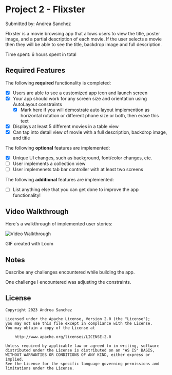 # Project 2 - Flixster

Submitted by: Andrea Sanchez

Flixster is a movie browsing app that allows users to view the title, poster image, and a partial description of each movie. If the user selects a movie then they will be able to see the title, backdrop image and full description. 

Time spent: 6 hours spent in total

## Required Features

The following **required** functionality is completed:

- [X] Users are able to see a customized app icon and launch screen
- [X] Your app should work for any screen size and orientation using AutoLayout constraints
  - [X] Mark here if you will demostrate auto layout implemention as horizontal rotation or different phone size or both, then erase this text
- [X] Displays at least 5 different movies in a table view
- [X] Can tap into detail view of movie with a full description, backdrop image, and title
 
The following **optional** features are implemented:

- [X] Unique UI changes, such as background, font/color changes, etc.
- [ ] User implements a collection view
- [ ] User implemenets tab bar controller with at least two screens

The following **additional** features are implemented:

- [ ] List anything else that you can get done to improve the app functionality!

## Video Walkthrough

Here's a walkthrough of implemented user stories:

<img src='https://www.loom.com/share/251499cf63e84a0e82df448c1a66f03a' title='Video Walkthrough' width='' alt='Video Walkthrough' />

<!-- Replace this with whatever GIF tool you used! -->
GIF created with Loom  
<!-- Recommended tools:
[Kap](https://getkap.co/) for macOS
[ScreenToGif](https://www.screentogif.com/) for Windows
[peek](https://github.com/phw/peek) for Linux. -->

## Notes

Describe any challenges encountered while building the app.

One challenge I encountered was adjusting the constraints.

## License

    Copyright 2023 Andrea Sanchez

    Licensed under the Apache License, Version 2.0 (the "License");
    you may not use this file except in compliance with the License.
    You may obtain a copy of the License at

        http://www.apache.org/licenses/LICENSE-2.0

    Unless required by applicable law or agreed to in writing, software
    distributed under the License is distributed on an "AS IS" BASIS,
    WITHOUT WARRANTIES OR CONDITIONS OF ANY KIND, either express or implied.
    See the License for the specific language governing permissions and
    limitations under the License.
